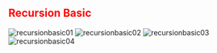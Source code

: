 
<font color="red">Recursion Basic</font>
---------


![recursionbasic01](https://github.com/user-attachments/assets/e9eb47a2-f8dc-4800-b560-3f19d1445857)
![recursionbasic02](https://github.com/user-attachments/assets/c39000d2-f183-42be-a7d4-3ac85bf6fec6)
![recursionbasic03](https://github.com/user-attachments/assets/f17a9c60-238d-4364-89f9-6ac4d1281b51)
![recursionbasic04](https://github.com/user-attachments/assets/f640f14b-26f7-4676-99df-8bce83acccbb)
